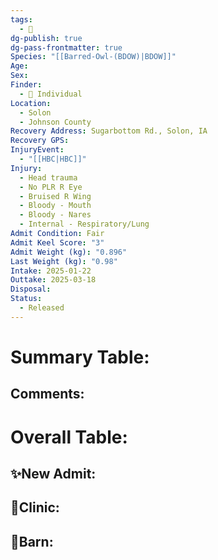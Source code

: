 ```yaml
---
tags:
  - 🦅
dg-publish: true
dg-pass-frontmatter: true
Species: "[[Barred-Owl-(BDOW)|BDOW]]"
Age: 
Sex: 
Finder:
  - 🧑 Individual
Location:
  - Solon
  - Johnson County
Recovery Address: Sugarbottom Rd., Solon, IA
Recovery GPS: 
InjuryEvent:
  - "[[HBC|HBC]]"
Injury:
  - Head trauma
  - No PLR R Eye
  - Bruised R Wing
  - Bloody - Mouth
  - Bloody - Nares
  - Internal - Respiratory/Lung
Admit Condition: Fair
Admit Keel Score: "3"
Admit Weight (kg): "0.896"
Last Weight (kg): "0.98"
Intake: 2025-01-22
Outtake: 2025-03-18
Disposal: 
Status:
  - Released
---
```


# Summary Table:


## Comments:


# Overall Table:

## ✨New Admit:



## 🏥Clinic:



## 🏡Barn:


